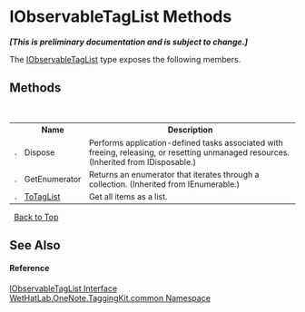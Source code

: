 # IObservableTagList Methods
 _**\[This is preliminary documentation and is subject to change.\]**_

The <a href="fb487ff1-fbf8-ea29-6366-951b7aae835b">IObservableTagList</a> type exposes the following members.


## Methods
&nbsp;<table><tr><th></th><th>Name</th><th>Description</th></tr><tr><td>![Public method](media/pubmethod.gif "Public method")</td><td>Dispose</td><td>
Performs application-defined tasks associated with freeing, releasing, or resetting unmanaged resources.
 (Inherited from IDisposable.)</td></tr><tr><td>![Public method](media/pubmethod.gif "Public method")</td><td>GetEnumerator</td><td>
Returns an enumerator that iterates through a collection.
 (Inherited from IEnumerable.)</td></tr><tr><td>![Public method](media/pubmethod.gif "Public method")</td><td><a href="964e12bd-aa54-e40f-005b-cc491ee3ab8c">ToTagList</a></td><td>
Get all items as a list.</td></tr></table>&nbsp;
<a href="#iobservabletaglist-methods">Back to Top</a>

## See Also


#### Reference
<a href="fb487ff1-fbf8-ea29-6366-951b7aae835b">IObservableTagList Interface</a><br /><a href="bcdbab9c-63d1-48a4-6937-af53fb8d9a55">WetHatLab.OneNote.TaggingKit.common Namespace</a><br />